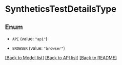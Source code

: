 # SyntheticsTestDetailsType

## Enum


* `API` (value: `"api"`)

* `BROWSER` (value: `"browser"`)


[[Back to Model list]](../README.md#documentation-for-models) [[Back to API list]](../README.md#documentation-for-api-endpoints) [[Back to README]](../README.md)


